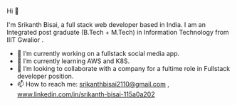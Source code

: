  Hi 👋
  
  I'm Srikanth Bisai, a full stack web developer based in India. I am an Integrated post graduate (B.Tech + M.Tech) in Information Technology from IIIT Gwalior .
   
- 🔭 I’m currently working on a fullstack social media app.
- 🌱 I’m currently learning AWS and K8S.
- 👯 I’m looking to collaborate with a company for a fultime role in Fullstack developer position.
- 📫 How to reach me: srikanthbisai2110@gmail.com , www.linkedin.com/in/srikanth-bisai-115a0a202

